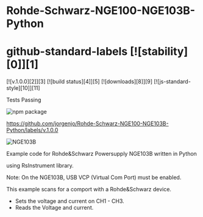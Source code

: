 # Rohde-Schwarz-NGE100-NGE103B-Python

# github-standard-labels [![stability][0]][1]
[![v.1.0.0][2]][3] [![build status][4]][5]
[![downloads][8]][9] [![js-standard-style][10]][11]

Tests Passing

![npm package](https://github.com/anuraghazra/github-readme-stats/workflows/Test/badge.svg)

https://github.com/jorgenjo/Rohde-Schwarz-NGE100-NGE103B-Python/labels/v.1.0.0

![NGE103B](https://github.com/jorgenjo/Rohde-Schwarz-NGE100-NGE103B-Python/releases/latest)


Example code for Rohde&Schwarz Powersupply NGE103B written in Python

using RsInstrument library.

Note: On the NGE103B, USB VCP (Virtual Com Port) must be enabled.

This example scans for a comport with a Rohde&Schwarz device.
- Sets the voltage and current on CH1 - CH3.
- Reads the Voltage and current.









